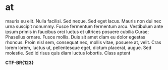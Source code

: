 # at

mauris eu elit. Nulla facilisi. Sed neque. Sed eget lacus. Mauris non dui nec urna suscipit nonummy. Fusce fermentum fermentum arcu. Vestibulum ante ipsum primis in faucibus orci luctus et ultrices posuere cubilia Curae; Phasellus ornare. Fusce mollis. Duis sit amet diam eu dolor egestas rhoncus. Proin nisl sem, consequat nec, mollis vitae, posuere at, velit. Cras lorem lorem, luctus ut, pellentesque eget, dictum placerat, augue. Sed molestie. Sed id risus quis diam luctus lobortis. Class aptent

**CTF-BR{123}**
